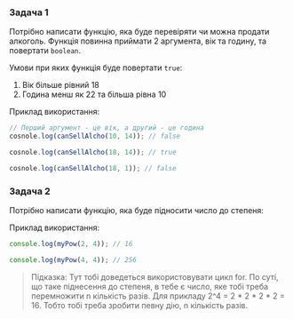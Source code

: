 ### Задача 1
Потрібно написати функцію, яка буде перевіряти чи можна продати алкоголь. Функція повинна приймати 2 аргумента, вік та годину, та повертати `boolean`. 

Умови при яких функція буде повертати `true`:
1. Вік більше рівний 18
2. Година менш як 22 та більша рівна 10

Приклад використання:

```js
// Перший аргумент - це вік, а другий - це година
cosnole.log(canSellAlcho(10, 14)); // false

cosnole.log(canSellAlcho(18, 14)); // true 

cosnole.log(canSellAlcho(18, 1)); // false 
```

### Задача 2
Потрібно написати функцію, яка буде підносити число до степеня:

Приклад використання:
```js
console.log(myPow(2, 4)); // 16

console.log(myPow(4, 4)); // 256 
```

> Підказка: Тут тобі доведеться використовувати цикл for. По суті, що таке піднесення до степеня, в тебе є число, яке тобі треба перемножити n кількість разів. Для прикладу 2^4 = 2 * 2 * 2 * 2 = 16. Тобто тобі треба зробити певну дію, n кількість разів.
